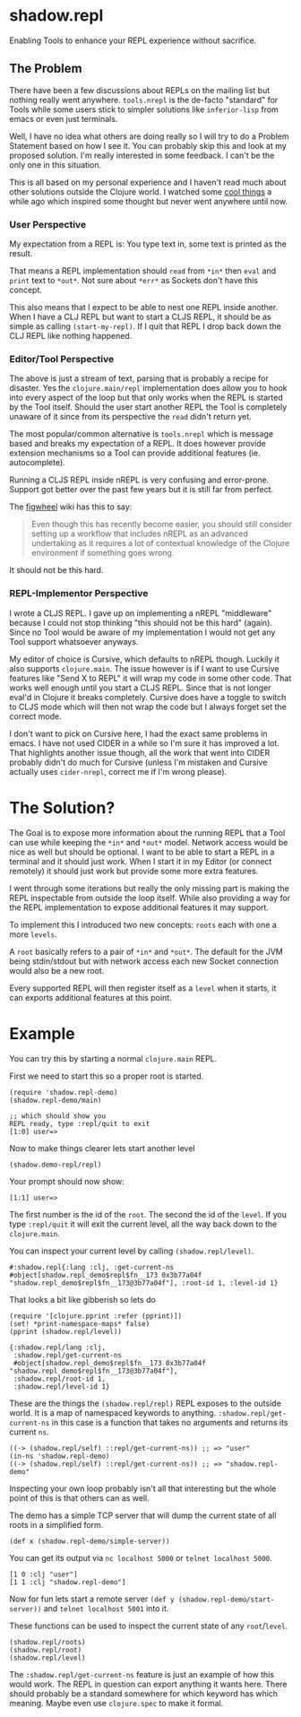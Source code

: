 # shadow.repl

Enabling Tools to enhance your REPL experience without sacrifice.

## The Problem

There have been a few discussions about REPLs on the mailing list but nothing really went anywhere. `tools.nrepl` is the de-facto "standard" for Tools while some users stick to simpler solutions like `inferior-lisp` from emacs or even just terminals.

Well, I have no idea what others are doing really so I will try to do a Problem Statement based on how I see it. You can probably skip this and look at my proposed solution. I'm really interested in some feedback. I can't be the only one in this situation.

This is all based on my personal experience and I haven't read much about other solutions outside the Clojure world. I watched some [cool things](https://www.youtube.com/watch?v=SrKj4hYic5A) a while ago which inspired some thought but never went anywhere until now.

### User Perspective

My expectation from a REPL is: You type text in, some text is printed as the result.

That means a REPL implementation should `read` from `*in*` then `eval` and `print` text to `*out*`. Not sure about `*err*` as Sockets don't have this concept.

This also means that I expect to be able to nest one REPL inside another. When I have a CLJ REPL but want to start a CLJS REPL, it should be as simple as calling `(start-my-repl)`. If I quit that REPL I drop back down the CLJ REPL like nothing happened.

### Editor/Tool Perspective

The above is just a stream of text, parsing that is probably a recipe for disaster. Yes the `clojure.main/repl` implementation does allow you to hook into every aspect of the loop but that only works when the REPL is started by the Tool itself. Should the user start another REPL the Tool is completely unaware of it since from its perspective the `read` didn't return yet.

The most popular/common alternative is `tools.nrepl` which is message based and breaks my expectation of a REPL. It does however provide extension mechanisms so a Tool can provide additional features (ie. autocomplete).

Running a CLJS REPL inside nREPL is very confusing and error-prone. Support got better over the past few years but it is still far from perfect.

The [figwheel](https://github.com/bhauman/lein-figwheel/wiki/Using-the-Figwheel-REPL-within-NRepl) wiki has this to say:

> Even though this has recently become easier, you should still consider setting up a workflow that includes nREPL as an advanced undertaking as it requires a lot of contextual knowledge of the Clojure environment if something goes wrong.

It should not be this hard.


### REPL-Implementor Perspective

I wrote a CLJS REPL. I gave up on implementing a nREPL "middleware" because I could not stop thinking "this should not be this hard" (again). Since no Tool would be aware of my implementation I would not get any Tool support whatsoever anyways.

My editor of choice is Cursive, which defaults to nREPL though. Luckily it also supports `clojure.main`. The issue however is if I want to use Cursive features like "Send X to REPL" it will wrap my code in some other code. That works well enough until you start a CLJS REPL. Since that is not longer eval'd in Clojure it breaks completely. Cursive does have a toggle to switch to CLJS mode which will then not wrap the code but I always forget set the correct mode.

I don't want to pick on Cursive here, I had the exact same problems in emacs. I have not used CIDER in a while so I'm sure it has improved a lot. That highlights another issue though, all the work that went into CIDER probably didn't do much for Cursive (unless I'm mistaken and Cursive actually uses `cider-nrepl`, correct me if I'm wrong please).

# The Solution?

The Goal is to expose more information about the running REPL that a Tool can use while keeping the `*in*` and `*out*` model. Network access would be nice as well but should be optional. I want to be able to start a REPL in a terminal and it should just work. When I start it in my Editor (or connect remotely) it should just work but provide some more extra features.

I went through some iterations but really the only missing part is making the REPL inspectable from outside the loop itself. While also providing a way for the REPL implementation to expose additional features it may support. 

To implement this I introduced two new concepts: `roots` each with one a more `levels`.

A `root` basically refers to a pair of `*in*` and `*out*`. The default for the JVM being stdin/stdout but with network access each new Socket connection would also be a new root.

Every supported REPL will then register itself as a `level` when it starts, it can exports additional features at this point.

# Example

You can try this by starting a normal `clojure.main` REPL.

First we need to start this so a proper root is started.
```
(require 'shadow.repl-demo)
(shadow.repl-demo/main)

;; which should show you
REPL ready, type :repl/quit to exit
[1:0] user=> 
```

Now to make things clearer lets start another level

```
(shadow.demo-repl/repl)
```

Your prompt should now show:

```
[1:1] user=> 
```

The first number is the id of the `root`. The second the id of the `level`. If you type `:repl/quit` it will exit the current level, all the way back down to the `clojure.main`.

You can inspect your current level by calling `(shadow.repl/level)`.

```
#:shadow.repl{:lang :clj, :get-current-ns #object[shadow.repl_demo$repl$fn__173 0x3b77a04f "shadow.repl_demo$repl$fn__173@3b77a04f"], :root-id 1, :level-id 1}
```

That looks a bit like gibberish so lets do

```
(require '[clojure.pprint :refer (pprint)])
(set! *print-namespace-maps* false)
(pprint (shadow.repl/level))
```

```
{:shadow.repl/lang :clj,
 :shadow.repl/get-current-ns
 #object[shadow.repl_demo$repl$fn__173 0x3b77a04f "shadow.repl_demo$repl$fn__173@3b77a04f"],
 :shadow.repl/root-id 1,
 :shadow.repl/level-id 1}
```

These are the things the `(shadow.repl/repl)` REPL exposes to the outside world. It is a map of namespaced keywords to anything. `:shadow.repl/get-current-ns` in this case is a function that takes no arguments and returns its current `ns`.

```
((-> (shadow.repl/self) ::repl/get-current-ns)) ;; => "user"
(in-ns 'shadow.repl-demo)
((-> (shadow.repl/self) ::repl/get-current-ns)) ;; => "shadow.repl-demo"
```

Inspecting your own loop probably isn't all that interesting but the whole point of this is that others can as well.

The demo has a simple TCP server that will dump the current state of all roots in a simplified form. 

```
(def x (shadow.repl-demo/simple-server))
```

You can get its output via `nc localhost 5000` or `telnet localhost 5000`.

```
[1 0 :clj "user"]
[1 1 :clj "shadow.repl-demo"]
```

Now for fun lets start a remote server `(def y (shadow.repl-demo/start-server))` and `telnet localhost 5001` into it.

These functions can be used to inspect the current state of any `root`/`level`.
```
(shadow.repl/roots)
(shadow.repl/root)
(shadow.repl/level)
```

The `:shadow.repl/get-current-ns` feature is just an example of how this would work. The REPL in question can export anything it wants here. There should probably be a standard somewhere for which keyword has which meaning. Maybe even use `clojure.spec` to make it formal.
